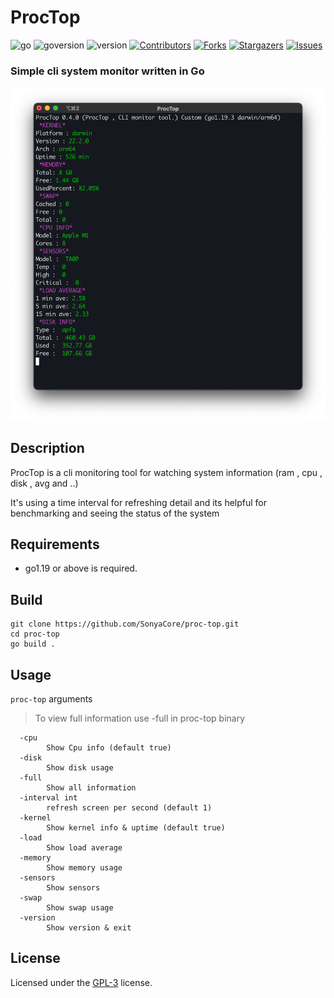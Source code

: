 # ProcTop

![go]
![goversion]
![version]
[![Contributors][contributors-shield]][contributors-url]
[![Forks][forks-shield]][forks-url]
[![Stargazers][stars-shield]][stars-url]
[![Issues][issues-shield]][issues-url]

### Simple cli system monitor written in Go

![Sample](contents/tittle.png)

## Description

ProcTop is a cli monitoring tool for watching system information (ram , cpu , disk , avg and ..)

It's using a time interval for refreshing detail and its helpful for benchmarking and seeing the status of the system

## Requirements

- go1.19 or above is required.

## Build

```
git clone https://github.com/SonyaCore/proc-top.git
cd proc-top
go build .
```

## Usage

`proc-top` arguments

> To view full information use -full in proc-top binary

```
  -cpu
    	Show Cpu info (default true)
  -disk
    	Show disk usage
  -full
    	Show all information
  -interval int
    	refresh screen per second (default 1)
  -kernel
    	Show kernel info & uptime (default true)
  -load
    	Show load average
  -memory
    	Show memory usage
  -sensors
    	Show sensors
  -swap
    	Show swap usage
  -version
    	Show version & exit
```

## License

Licensed under the [GPL-3][license] license.

[contributors-shield]: https://img.shields.io/github/contributors/SonyaCore/proc-top?style=flat
[contributors-url]: https://github.com/SonyaCore/proc-top/graphs/contributors
[forks-shield]: https://img.shields.io/github/forks/SonyaCore/proc-top?style=flat
[forks-url]: https://github.com/SonyaCore/proc-top/network/members
[stars-shield]: https://img.shields.io/github/stars/SonyaCore/proc-top?style=flat
[stars-url]: https://github.com/SonyaCore/proc-top/stargazers
[issues-shield]: https://img.shields.io/github/issues/SonyaCore/proc-top?style=flat
[issues-url]: https://github.com/SonyaCore/proc-top/issues
[version]: https://img.shields.io/badge/Version-0.4-blue
[goversion]: https://img.shields.io/github/go-mod/go-version/SonyaCore/proc-top/master
[go]: https://img.shields.io/badge/Go-cyan?logo=go
[license]: LICENSE
